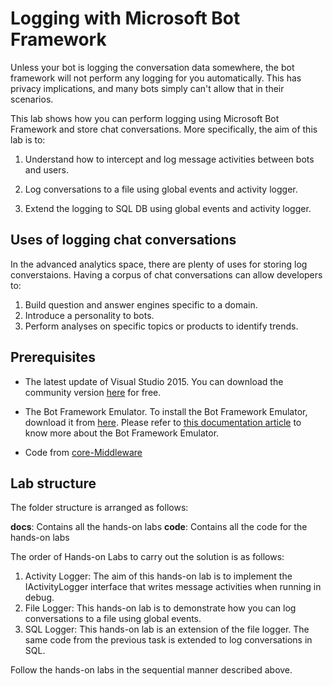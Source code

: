 # Logging with Microsoft Bot Framework

Unless your bot is logging the conversation data somewhere, the bot framework will not perform any logging for you automatically. This has privacy implications, and many bots simply can't allow that in their scenarios.

This lab shows how you can perform logging using Microsoft Bot Framework and store chat conversations. More specifically, the aim of this lab is to:

1. Understand how to intercept and log message activities between bots and users.

2. Log conversations to a file using global events and activity logger.

3. Extend the logging to SQL DB using global events and activity logger.

## Uses of logging chat conversations

In the advanced analytics space, there are plenty of uses for storing log converstaions. Having a corpus of chat conversations can allow developers to: 
1. Build question and answer engines specific to a domain.
2. Introduce a personality to bots.
3. Perform analyses on specific topics or products to identify trends.

## Prerequisites

* The latest update of Visual Studio 2015. You can download the community version [here](http://www.visualstudio.com) for free.

* The Bot Framework Emulator. To install the Bot Framework Emulator, download it from [here](https://emulator.botframework.com/). Please refer to [this documentation article](https://github.com/microsoft/botframework-emulator/wiki/Getting-Started) to know more about the Bot Framework Emulator.

* Code from [core-Middleware](https://github.com/Microsoft/BotBuilder-Samples/tree/master/CSharp/core-Middleware)

## Lab structure

The folder structure is arranged as follows:

__docs__: Contains all the hands-on labs
__code__: Contains all the code for the hands-on labs

The order of Hands-on Labs to carry out the solution is as follows:
1. Activity Logger:
The aim of this hands-on lab is to implement the IActivityLogger interface that writes message activities when running in debug. 
2. File Logger:
This hands-on lab is to demonstrate how you can log conversations to a file using global events.
3. SQL Logger:
This hands-on lab is an extension of the file logger. The same code from the previous task is extended to log conversations in SQL.

Follow the hands-on labs in the sequential manner described above.
